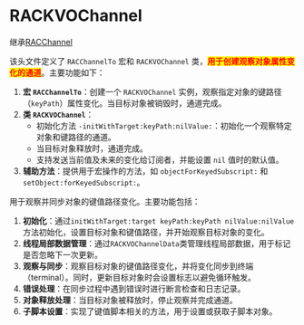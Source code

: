 # RACKVOChannel

继承[RACChannel](../racchannel/)

该头文件定义了 `RACChannelTo` 宏和 `RACKVOChannel` 类，<mark style="color:red;">**用于创建观察对象属性变化的通道**</mark>。主要功能如下：

1. **宏 `RACChannelTo`**：创建一个 `RACKVOChannel` 实例，观察指定对象的键路径（`keyPath`）属性变化。当目标对象被销毁时，通道完成。
2. **类 `RACKVOChannel`**：
   * 初始化方法 `-initWithTarget:keyPath:nilValue:`：初始化一个观察特定对象和键路径的通道。
   * 当目标对象释放时，通道完成。
   * 支持发送当前值及未来的变化给订阅者，并能设置 `nil` 值时的默认值。
3. **辅助方法**：提供用于宏操作的方法，如 `objectForKeyedSubscript:` 和 `setObject:forKeyedSubscript:`。

用于观察并同步对象的键值路径变化。主要功能包括：

1. **初始化**：通过`initWithTarget:target keyPath:keyPath nilValue:nilValue`方法初始化，设置目标对象和键值路径，并开始观察目标对象的变化。
2. **线程局部数据管理**：通过`RACKVOChannelData`类管理线程局部数据，用于标记是否忽略下一次更新。
3. **观察与同步**：观察目标对象的键值路径变化，并将变化同步到终端（terminal）。同时，更新目标对象时会设置标志以避免循环触发。
4. **错误处理**：在同步过程中遇到错误时进行断言检查和日志记录。
5. **对象释放处理**：当目标对象被释放时，停止观察并完成通道。
6. **子脚本设置**：实现了键值脚本相关的方法，用于设置或获取子脚本对象。







